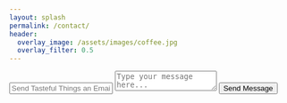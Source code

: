 ```yaml
---
layout: splash
permalink: /contact/
header:
  overlay_image: /assets/images/coffee.jpg
  overlay_filter: 0.5
---
```


<form action="https://getsimpleform.com/messages?form_api_token=3114a5482a2543447a976d41d67ff154" method="post">
    <input type='hidden' name='redirect_to' value='http://geo-chef.com/thank-you/' />
    <input type='text' name='name' placeholder='Send Tasteful Things an Email' />
    <textarea name='message' placeholder='Type your message here...'></textarea>
    <input type='submit' value='Send Message' />
</form>
